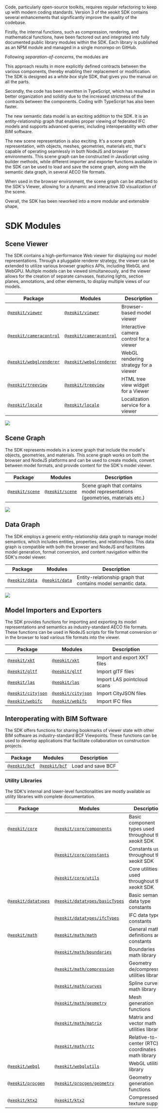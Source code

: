 Code, particularly open-source toolkits, requires regular refactoring to keep up with modern coding standards. Version 3 of the xeokit SDK contains several enhancements that 
significantly improve the quality of the codebase. 

Firstly, the internal functions, such as compression, rendering, and mathematical functions, have been factored out and integrated into fully documented public library 
modules within the SDK. Each library is published as an NPM module and managed in a single monorepo on GitHub. 

Following *separation-of-concerns*, the modules are 


This approach results in more explicitly defined contracts between the various components, thereby enabling their replacement or modification. The SDK is designed as a 
*white box* style SDK, that gives you the manual on all the parts. 

Secondly, the code has been rewritten in TypeScript, which has resulted in better organization and solidity due to the increased strictness of the contracts between 
the components. Coding with TypeScript has also been faster. 


The new semantic data model is an exciting addition to the SDK. It is an entity-relationship graph that enables proper viewing of federated IFC models and supports
advanced queries, including interoperability with other BIM software.

The new scene representation is also exciting. It's a scene graph representation, with objects, meshes, geometries, materials etc, that's capable of 
operating seamlessly in both NodeJS and browser environments. This scene graph can be constructed in JavaScript using builder methods, while different importer and 
exporter functions available in the SDK can be used to load and save the scene graph, along with the semantic data graph,  in several AECO file formats. 

When used in the browser environment, the scene graph can be attached to the SDK's Viewer, allowing for a dynamic and interactive 3D visualization 
of the scene.

Overall, the SDK has been reworked into a more modular and extensible shape,  
# SDK Modules

## Scene Viewer

The SDK contains a high-performance Web viewer for displaying our model representations. Through a pluggable renderer strategy,
the viewer can be extended to utilize various browser graphics APIs, including WebGL and WebGPU. Multiple models can be viewed
simultaneously, and the viewer allows for the creation of separate canvases, featuring lights, section planes, annotations,
and other elements, to display multiple views of our models.


| Package                                                                  | Modules                                                               | Description                                          |
|--------------------------------------------------------------------------|-----------------------------------------------------------------------|------------------------------------------------------|
| [`@xeokit/viewer`](https://www.npmjs.com/package/@xeokit/viewer)         | [`@xeokit/viewer`](https://xeokit.github.io/sdk/docs/modules/_xeokit_viewer.html)                     | Browser-based model viewer                           |
| [`@xeokit/cameracontrol`](https://www.npmjs.com/package/@xeokit/cameracontrol)  | [`@xeokit/cameracontrol`](https://xeokit.github.io/sdk/docs/modules/_xeokit_cameracontrol.html)        | Interactive camera control for a viewer                     |
| [`@xeokit/webglrenderer`](https://www.npmjs.com/package/@xeokit/webglrenderer)  | [`@xeokit/webglrenderer`](https://xeokit.github.io/sdk/docs/modules/_xeokit_webglrenderer.html) | WebGL rendering strategy for a viewer       |
| [`@xeokit/treeview`](https://www.npmjs.com/package/@xeokit/treeview)     | [`@xeokit/treeview`](https://xeokit.github.io/sdk/docs/modules/_xeokit_treeview.html)                 | HTML tree view widget for a Viewer                          |
| [`@xeokit/locale`](https://www.npmjs.com/package/@xeokit/locale)     | [`@xeokit/locale`](https://xeokit.github.io/sdk/docs/modules/_xeokit_locale.html)                 | Localization service for a viewer                         |

[![](https://mermaid.ink/img/pako:eNqNVUtv2kAQ_ivWntoKUEyMAQtxIVJ7ADWCPqTKl7U9CZssu-7apnEI_737dGweVX3xeuabb97rA0p5BihCKcVFcUfwo8C7mGVEQFoSzrzlOmZa5_0g8AeEd4iZZx4BLAMBwgiKFBiY414iC3NMBeASlOmHj0YSs2Ob0fGlmO2xNeLJk_TuGPAOBDZnSh63Tl6YAO8pZmBFFNcgOo6XSuI8G9GmZdfVLBW7EnUC1BQuSpJdiPB3hSkp67Uux4n1Vw08Nd-TgiQUXCJUQsCqtjIInaYTvAgZgD2nnHJBXq1hSkme44YnJ-nz-xfGSdKKZaGr6OKAGjxbMs6fzanKLY3gT6ZELfN20RxJzgvPsshxaff1jghdS4dUagfVKXSmYG3HSKNnM5wUpcBpOZ-3MD8h-bzsALWyCU_NnvO2kwNNL06S7vJKqZvGU8Ci03JNpTH_7LnhMt11ZElFaOY-MpBp8Pqc-3widCJmu2Lkx6jfn-v3utmvC8qNWTfzahSfrMI4uarW-VmtOV9lOHUt9UoU2R1X5zOlsY2agr3LNKSTgsXKKcgFFMDKwiPM-_JttWyuhIs-9FpGbuMbSYxuBoP_CKdTy4W9Ys4cuUGO3MVzhmgvhmpjM6Ozt37_ZGwjj-xyCjuV5CXk_fcr0PYKLziTc9UMp75r9Qh11J0y-KYMqIckYodJJq97bR6jcit9xCiSxwwecEVlhySbhOKq5JuapSgqRQU9VOWZHHj7g0DRA6aFlEJGSi5W9heiXj2UY4aiA3pB0TD0B74_HvnhcHI7DcPpqIdqKR4Oguk4HAVTfzwMJ7ejYw-9ci5ZbwaTYRgE4XAajCfBKBhNNd0vrVRxHP8CUYMzSw?type=png)](https://mermaid.live/edit#pako:eNqNVUtv2kAQ_ivWntoKUEyMAQtxIVJ7ADWCPqTKl7U9CZssu-7apnEI_737dGweVX3xeuabb97rA0p5BihCKcVFcUfwo8C7mGVEQFoSzrzlOmZa5_0g8AeEd4iZZx4BLAMBwgiKFBiY414iC3NMBeASlOmHj0YSs2Ob0fGlmO2xNeLJk_TuGPAOBDZnSh63Tl6YAO8pZmBFFNcgOo6XSuI8G9GmZdfVLBW7EnUC1BQuSpJdiPB3hSkp67Uux4n1Vw08Nd-TgiQUXCJUQsCqtjIInaYTvAgZgD2nnHJBXq1hSkme44YnJ-nz-xfGSdKKZaGr6OKAGjxbMs6fzanKLY3gT6ZELfN20RxJzgvPsshxaff1jghdS4dUagfVKXSmYG3HSKNnM5wUpcBpOZ-3MD8h-bzsALWyCU_NnvO2kwNNL06S7vJKqZvGU8Ci03JNpTH_7LnhMt11ZElFaOY-MpBp8Pqc-3widCJmu2Lkx6jfn-v3utmvC8qNWTfzahSfrMI4uarW-VmtOV9lOHUt9UoU2R1X5zOlsY2agr3LNKSTgsXKKcgFFMDKwiPM-_JttWyuhIs-9FpGbuMbSYxuBoP_CKdTy4W9Ys4cuUGO3MVzhmgvhmpjM6Ozt37_ZGwjj-xyCjuV5CXk_fcr0PYKLziTc9UMp75r9Qh11J0y-KYMqIckYodJJq97bR6jcit9xCiSxwwecEVlhySbhOKq5JuapSgqRQU9VOWZHHj7g0DRA6aFlEJGSi5W9heiXj2UY4aiA3pB0TD0B74_HvnhcHI7DcPpqIdqKR4Oguk4HAVTfzwMJ7ejYw-9ci5ZbwaTYRgE4XAajCfBKBhNNd0vrVRxHP8CUYMzSw)

## Scene Graph

The SDK represents models in a scene graph that include the model's objects, geometries, and materials. This scene graph works on
both the browser and NodeJS platforms and can be used to create models, convert between model formats, and provide content for the
SDK's model viewer.


| Package                                                                  | Modules                                                               | Description                                                                  |
|--------------------------------------------------------------------------|-----------------------------------------------------------------------|------------------------------------------------------------------------------|
| [`@xeokit/scene`](https://www.npmjs.com/package/@xeokit/scene)           | [`@xeokit/scene`](https://xeokit.github.io/sdk/docs/modules/_xeokit_scene.html)                       | Scene graph that contains model representations (geometries, materials etc.) |


[![](https://mermaid.ink/img/pako:eNqNVctu2zAQ_BWBpzZIAhToycc2QC41CsQ58sKQG5stKRp8BDEC_3tXlGgvJSqoL5Rmx7Nv6oNJp4BtmDQihAct9l5Y3ivtQUbt-u7XE--7_MuMbiehh4-CZdyDiLBFGfPla2UwIHwN2YEVKOJe_qCnC3RueMvSxKVW1-fZ3wcXEA5AgT04C9HrCozwHpOHHcQGSqAxud_ZC01lShp9LdHH0eFpaXke9VcNGA61vSRtFAUUhOgdEW6Vawy2ahGt2LxCM4khpW6l2NIZ56-v3qX9oYdAyoV5C1ND7iikjifCEdiM9-v71B_CuDZnJcipXO0421wU-zStiTZLxWj5VLJcMJyUJgVckoUFrA5Bv8HMMIuszMlaXEevrY4oQyAX9LCW4QGks0cc1bCdlTO9fWIstf6R5F9Y3brHikXDu_j_OTkAVXluwRpvE9mYtzysHWffOLu5u8Pz_v6GM7LyFTEjK-xx4v9Ht8EcoSV_WIRCvHRqwapLVfh5iQiXEAuFjGUl-h25s7FpqD2TDSm0crJbZsFboRVe67l3nMUDWOBsg48KXkUykTPen5EqUnS7Uy_ZJvoEtywdFd5H04eAbV6FCYiC0tH57fSpGI7zP49r0Ww?type=png)](https://mermaid.live/edit#pako:eNqNVctu2zAQ_BWBpzZIAhToycc2QC41CsQ58sKQG5stKRp8BDEC_3tXlGgvJSqoL5Rmx7Nv6oNJp4BtmDQihAct9l5Y3ivtQUbt-u7XE--7_MuMbiehh4-CZdyDiLBFGfPla2UwIHwN2YEVKOJe_qCnC3RueMvSxKVW1-fZ3wcXEA5AgT04C9HrCozwHpOHHcQGSqAxud_ZC01lShp9LdHH0eFpaXke9VcNGA61vSRtFAUUhOgdEW6Vawy2ahGt2LxCM4khpW6l2NIZ56-v3qX9oYdAyoV5C1ND7iikjifCEdiM9-v71B_CuDZnJcipXO0421wU-zStiTZLxWj5VLJcMJyUJgVckoUFrA5Bv8HMMIuszMlaXEevrY4oQyAX9LCW4QGks0cc1bCdlTO9fWIstf6R5F9Y3brHikXDu_j_OTkAVXluwRpvE9mYtzysHWffOLu5u8Pz_v6GM7LyFTEjK-xx4v9Ht8EcoSV_WIRCvHRqwapLVfh5iQiXEAuFjGUl-h25s7FpqD2TDSm0crJbZsFboRVe67l3nMUDWOBsg48KXkUykTPen5EqUnS7Uy_ZJvoEtywdFd5H04eAbV6FCYiC0tH57fSpGI7zP49r0Ww)

## Data Graph

The SDK employs a generic entity-relationship data graph to manage model semantics, which includes entities, properties, and
relationships. This data graph is compatible with both the browser and NodeJS and facilitates model generation, format conversion,
and content navigation within the SDK's model viewer.


| Package                                                                  | Modules                                                               | Description                                                                  |
|--------------------------------------------------------------------------|-----------------------------------------------------------------------|------------------------------------------------------------------------------|
| [`@xeokit/data`](https://www.npmjs.com/package/@xeokit/data)             | [`@xeokit/data`](https://xeokit.github.io/sdk/docs/modules/_xeokit_data.html)                        | Entity-relationship graph that contains model semantic data.                 |

[![](https://mermaid.ink/img/pako:eNqNVMFunDAU_BX0Tu1qgxaW9QLnHBOlSm4VFwc7WVeAkTFV6Wr_vcZmu89A0nIBzxvPmzdGPkMpGYccyop23b2g74rWRcOE4qUWsgkenosmsI9lBPdU0_MVcrjiVPNHI1N9-epVOk5VeXp6_WG0ulmtrExxhtWjRudB0m32sFbJlis9vHC_cP2-LB1bd9i2YGixbLLewk3q5sHWHf7MKzpG1p1Eu6x-uyni4msvKoYBxjut5HCDVqZxDrxT8OYJ9NByvF4bZ6aL_CFhLDuJCP4viQAJNLRGTn7SqkdLbHOmhcPEev5kyrKadxfIDOfMh_92GCMMCogK2NzdmXcYbgq4_SaYZoF1ri_-seaS5xDD3kzsnWOjI_hA9hPWwuk61cvVCl7JN2f5eqz_v3WePPKxzOhanMiwhZqrmgpmLiV78AXoEzd_EeTmk_E32le6gKK5GCrttXwZmhJyrXq-hb5lpv10jUH-RqvOoC1tID_DL8hjEoVRdDxEJE73GSHZYQuDgeMwyY7kkGTRMSbp_nDZwm8pjcIuTGOSJGS_yxKSpjvD50xoqR6na3N82Q7fLX-0cfkD0IeHkg?type=png)](https://mermaid.live/edit#pako:eNqNVMFunDAU_BX0Tu1qgxaW9QLnHBOlSm4VFwc7WVeAkTFV6Wr_vcZmu89A0nIBzxvPmzdGPkMpGYccyop23b2g74rWRcOE4qUWsgkenosmsI9lBPdU0_MVcrjiVPNHI1N9-epVOk5VeXp6_WG0ulmtrExxhtWjRudB0m32sFbJlis9vHC_cP2-LB1bd9i2YGixbLLewk3q5sHWHf7MKzpG1p1Eu6x-uyni4msvKoYBxjut5HCDVqZxDrxT8OYJ9NByvF4bZ6aL_CFhLDuJCP4viQAJNLRGTn7SqkdLbHOmhcPEev5kyrKadxfIDOfMh_92GCMMCogK2NzdmXcYbgq4_SaYZoF1ri_-seaS5xDD3kzsnWOjI_hA9hPWwuk61cvVCl7JN2f5eqz_v3WePPKxzOhanMiwhZqrmgpmLiV78AXoEzd_EeTmk_E32le6gKK5GCrttXwZmhJyrXq-hb5lpv10jUH-RqvOoC1tID_DL8hjEoVRdDxEJE73GSHZYQuDgeMwyY7kkGTRMSbp_nDZwm8pjcIuTGOSJGS_yxKSpjvD50xoqR6na3N82Q7fLX-0cfkD0IeHkg)

## Model Importers and Exporters

The SDK provides functions for importing and exporting its model representations and semantics as industry-standard
AECO file formats. These functions can be used in NodeJS scripts for file format conversion or in the browser to load
various file formats into the viewer.

| Package                                                              | Modules                                                                               | Description                |
|----------------------------------------------------------------------|---------------------------------------------------------------------------------------|----------------------------|
| [`@xeokit/xkt`](https://www.npmjs.com/package/@xeokit/xkt)           | [`@xeokit/xkt`](https://xeokit.github.io/sdk/docs/modules/_xeokit_xkt.html)           | Import and export XKT files |
| [`@xeokit/gltf`](https://www.npmjs.com/package/@xeokit/gltf)         | [`@xeokit/gltf`](https://xeokit.github.io/sdk/docs/modules/_xeokit_gltf.html)         | Import glTF files |
| [`@xeokit/las`](https://www.npmjs.com/package/@xeokit/las)           | [`@xeokit/las`](https://xeokit.github.io/sdk/docs/modules/_xeokit_las.html)           | Import LAS pointcloud scans |
| [`@xeokit/cityjson`](https://www.npmjs.com/package/@xeokit/cityjson) | [`@xeokit/cityjson`](https://xeokit.github.io/sdk/docs/modules/_xeokit_cityjson.html) | Import CityJSON files      |
| [`@xeokit/webifc`](https://www.npmjs.com/package/@xeokit/webifc)     | [`@xeokit/webifc`](https://xeokit.github.io/sdk/docs/modules/_xeokit_webifc.html)     | Import IFC files           |

## Interoperating with BIM Software

The SDK offers functions for sharing bookmarks of viewer state with other BIM software as industry-standard BCF Viewpoints.
These functions can be used to develop applications that facilitate collaboration on construction projects.

| Package                                                                  | Modules                                                               | Description                                          |
|--------------------------------------------------------------------------|-----------------------------------------------------------------------|------------------------------------------------------|
| [`@xeokit/bcf`](https://www.npmjs.com/package/@xeokit/bcf)               | [`@xeokit/bcf`](https://xeokit.github.io/sdk/docs/modules/_xeokit_bcf.html)                           | Load and save BCF                    |

### Utility Libraries

The SDK's internal and lower-level functionalities are mostly available as utility libraries with complete documentation.

| Package                                                                  | Modules                                                               | Description                                          |
|--------------------------------------------------------------------------|-----------------------------------------------------------------------|------------------------------------------------------|
| [`@xeokit/core`](https://www.npmjs.com/package/@xeokit/core)             | [`@xeokit/core/components`](https://xeokit.github.io/sdk/docs/modules/_xeokit_core_components.html)   | Basic component types used throughout the xeokit SDK |
|                                                                          | [`@xeokit/core/constants`](https://xeokit.github.io/sdk/docs/modules/_xeokit_core_constants.html)     | Constants used throughout the xeokit SDK             |
|                                                                          | [`@xeokit/core/utils`](https://xeokit.github.io/sdk/docs/modules/_xeokit_core_utils.html)             | Core utilities used throughout the xeokit SDK        |
| [`@xeokit/datatypes`](https://www.npmjs.com/package/@xeokit/datatypes)   | [`@xeokit/datatypes/basicTypes`](https://xeokit.github.io/sdk/docs/modules/_xeokit_datatypes_basicTypes.html)  | Basic semantic data type constants  |
|                                                                          | [`@xeokit/datatypes/ifcTypes`](https://xeokit.github.io/sdk/docs/modules/_xeokit_datatypes_ifcTypes.html)      | IFC data type constants  |
| [`@xeokit/math`](https://www.npmjs.com/package/@xeokit/math)             | [`@xeokit/math/math`](https://xeokit.github.io/sdk/docs/modules/_xeokit_math_math.html)               | General math definitions and constants               |
|                                                                          | [`@xeokit/math/boundaries`](https://xeokit.github.io/sdk/docs/modules/_xeokit_math_boundaries.html)   | Boundaries math library                              |
|                                                                          | [`@xeokit/math/compression`](https://xeokit.github.io/sdk/docs/modules/_xeokit_math_compression.html) | Geometry de/compression utilities library            |
|                                                                          | [`@xeokit/math/curves`](https://xeokit.github.io/sdk/docs/modules/_xeokit_math_curves.html)           | Spline curves math library                           |
|                                                                          | [`@xeokit/math/geometry`](https://xeokit.github.io/sdk/docs/modules/_xeokit_math_geometry.html)       | Mesh generation functions                            |
|                                                                          | [`@xeokit/math/matrix`](https://xeokit.github.io/sdk/docs/modules/_xeokit_math_matrix.html)           | Matrix and vector math utilities library             |
|                                                                          | [`@xeokit/math/rtc`](https://xeokit.github.io/sdk/docs/modules/_xeokit_math_rtc.html)                 | Relative-to-center (RTC) coordinates math library    |
| [`@xeokit/webgl`](https://www.npmjs.com/package/@xeokit/webglutils)      | [`@xeokit/webglutils`](https://xeokit.github.io/sdk/docs/modules/_xeokit_webglutils.html)             | WebGL utilities library        |
| [`@xeokit/procgen`](https://www.npmjs.com/package/@xeokit/procgen)       | [`@xeokit/procgen/geometry`](https://xeokit.github.io/sdk/docs/modules/_xeokit_procgen_geometry.html) | Geometry generation functions                     |
| [`@xeokit/ktx2`](https://www.npmjs.com/package/@xeokit/ktx2)             | [`@xeokit/ktx2`](https://xeokit.github.io/sdk/docs/modules/_xeokit_ktx2.html)                         | Compressed texture support              |
